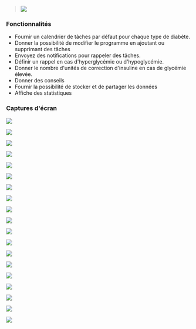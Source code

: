 
>![](https://github.com/anas-darai/AssistantDiabetiquePFA/blob/master/app/src/main/res/mipmap-xxxhdpi/ic_launcher.png?raw=true) 



### Fonctionnalités


- Fournir un calendrier de tâches par défaut pour chaque type de diabète.
- Donner la possibilité de modifier le programme en ajoutant ou supprimant des tâches
- Envoyez des notifications pour rappeler des tâches.
- Définir un rappel en cas d'hyperglycémie ou d'hypoglycémie.
- Donner le nombre d'unités de correction d'insuline en cas de glycémie élevée.
- Donner des conseils
- Fournir la possibilité de stocker et de partager les données
- Affiche des statistiques

### Captures d'écran
![](https://github.com/anas-darai/AssistantDiabetiquePFA/blob/master/screenshots/Screenshot_20220607_204657.png?raw=true)

![](https://github.com/anas-darai/AssistantDiabetiquePFA/blob/master/screenshots/Screenshot_20220607_204725.png?raw=true)

![](https://github.com/anas-darai/AssistantDiabetiquePFA/blob/master/screenshots/Screenshot_20220609_204238.png?raw=true)

![](https://github.com/anas-darai/AssistantDiabetiquePFA/blob/master/screenshots/Screenshot_20220607_204812.png?raw=true)

![](https://github.com/anas-darai/AssistantDiabetiquePFA/blob/master/screenshots/Screenshot_20220607_204838.png?raw=true)


![](https://github.com/anas-darai/AssistantDiabetiquePFA/blob/master/screenshots/Screenshot_20220607_204856.png?raw=true)


![](https://github.com/anas-darai/AssistantDiabetiquePFA/blob/master/screenshots/Screenshot_20220607_204917.png?raw=true)


![](https://github.com/anas-darai/AssistantDiabetiquePFA/blob/master/screenshots/Screenshot_20220607_204943.png?raw=true)


![](https://github.com/anas-darai/AssistantDiabetiquePFA/blob/master/screenshots/Screenshot_20220607_205059.png?raw=true)


![](https://github.com/anas-darai/AssistantDiabetiquePFA/blob/master/screenshots/Screenshot_20220607_205116.png?raw=true)


![](https://github.com/anas-darai/AssistantDiabetiquePFA/blob/master/screenshots/Screenshot_20220607_205134.png?raw=true)


![](https://github.com/anas-darai/AssistantDiabetiquePFA/blob/master/screenshots/Screenshot_20220607_205151.png?raw=true)


![](https://github.com/anas-darai/AssistantDiabetiquePFA/blob/master/screenshots/Screenshot_20220607_205214.png?raw=true)


![](https://github.com/anas-darai/AssistantDiabetiquePFA/blob/master/screenshots/Screenshot_20220607_205252.png?raw=true)


![](https://github.com/anas-darai/AssistantDiabetiquePFA/blob/master/screenshots/Screenshot_20220607_205308.png?raw=true)


![](https://github.com/anas-darai/AssistantDiabetiquePFA/blob/master/screenshots/Screenshot_20220607_205325.png?raw=true)


![](https://github.com/anas-darai/AssistantDiabetiquePFA/blob/master/screenshots/Screenshot_20220607_205343.png?raw=true)


![](https://github.com/anas-darai/AssistantDiabetiquePFA/blob/master/screenshots/Screenshot_20220610_164811.png?raw=true)


![](https://github.com/anas-darai/AssistantDiabetiquePFA/blob/master/screenshots/Screenshot_20220610_164839.png?raw=true)

